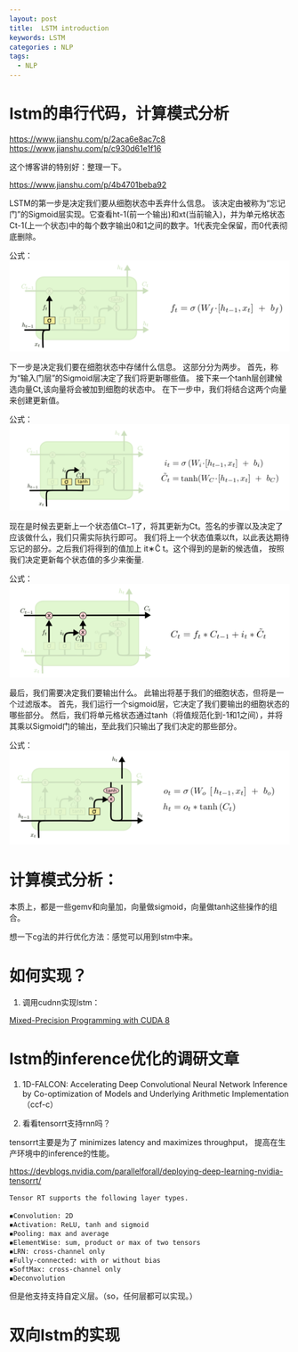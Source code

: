 ```yaml
---
layout: post
title:  LSTM introduction
keywords: LSTM
categories : NLP
tags:
  - NLP
---
```


# lstm的串行代码，计算模式分析

https://www.jianshu.com/p/2aca6e8ac7c8
https://www.jianshu.com/p/c930d61e1f16



这个博客讲的特别好：整理一下。

https://www.jianshu.com/p/4b4701beba92


LSTM的第一步是决定我们要从细胞状态中丢弃什么信息。 该决定由被称为“忘记门”的Sigmoid层实现。它查看ht-1(前一个输出)和xt(当前输入)，并为单元格状态Ct-1(上一个状态)中的每个数字输出0和1之间的数字。1代表完全保留，而0代表彻底删除。

公式：  ![](/images/NLP/lstm-1.png)


下一步是决定我们要在细胞状态中存储什么信息。 这部分分为两步。 首先，称为“输入门层”的Sigmoid层决定了我们将更新哪些值。 接下来一个tanh层创建候选向量Ct,该向量将会被加到细胞的状态中。 在下一步中，我们将结合这两个向量来创建更新值。

公式：  ![](/images/NLP/lstm-2.png)



现在是时候去更新上一个状态值Ct−1了，将其更新为Ct。签名的步骤以及决定了应该做什么，我们只需实际执行即可。
我们将上一个状态值乘以ft，以此表达期待忘记的部分。之后我们将得到的值加上 it∗C̃ t。这个得到的是新的候选值， 按照我们决定更新每个状态值的多少来衡量.

公式：  ![](/images/NLP/lstm-3.png)



最后，我们需要决定我们要输出什么。 此输出将基于我们的细胞状态，但将是一个过滤版本。 首先，我们运行一个sigmoid层，它决定了我们要输出的细胞状态的哪些部分。 然后，我们将单元格状态通过tanh（将值规范化到-1和1之间），并将其乘以Sigmoid门的输出，至此我们只输出了我们决定的那些部分。

公式：  ![](/images/NLP/lstm-4.png)


# 计算模式分析：

本质上，都是一些gemv和向量加，向量做sigmoid，向量做tanh这些操作的组合。

想一下cg法的并行优化方法：感觉可以用到lstm中来。



# 如何实现？

1. 调用cudnn实现lstm：

[Mixed-Precision Programming with CUDA 8](https://devblogs.nvidia.com/parallelforall/mixed-precision-programming-cuda-8/)


# lstm的inference优化的调研文章

1. 1D-FALCON: Accelerating Deep Convolutional Neural Network Inference by Co-optimization of Models and Underlying Arithmetic Implementation（ccf-c）

2.  看看tensorrt支持rnn吗？

tensorrt主要是为了 minimizes latency and maximizes throughput， 提高在生产环境中的inference的性能。

https://devblogs.nvidia.com/parallelforall/deploying-deep-learning-nvidia-tensorrt/


    Tensor RT supports the following layer types.

    ◾Convolution: 2D
    ◾Activation: ReLU, tanh and sigmoid
    ◾Pooling: max and average
    ◾ElementWise: sum, product or max of two tensors
    ◾LRN: cross-channel only
    ◾Fully-connected: with or without bias
    ◾SoftMax: cross-channel only
    ◾Deconvolution

但是他支持支持自定义层。（so，任何层都可以实现。）

# 双向lstm的实现


